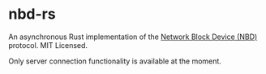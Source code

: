 # nbd-rs

An asynchronous Rust implementation of the [Network Block Device
(NBD)](https://en.wikipedia.org/wiki/Network_block_device) protocol. MIT
Licensed.

Only server connection functionality is available at the moment.
